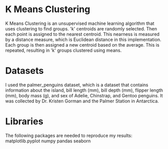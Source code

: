 # K Means Clustering

K Means Clustering is an unsupervised machine learning algorithm that uses clustering to find groups. 'k' centroids are randomly selected. Then each point is assigned to the nearest centroid. This nearness is measured by a distance measure, which is Euclidean distance in this implementation. Each group is then assigned a new centroid based on the average. This is repeated, resulting in 'k' groups clustered using means.

# Datasets

I used the palmer_penguins dataset, which is a dataset that contains information about the island, bill length (mm), bill depth (mm), flipper length (mm), body mass (g), and sex of Adelie, Chinstrap, and Gentoo penguins. It was collected by Dr. Kristen Gorman and the Palmer Station in Antarctica.

# Libraries

The following packages are needed to reproduce my results:
matplotlib.pyplot
numpy
pandas
seaborn